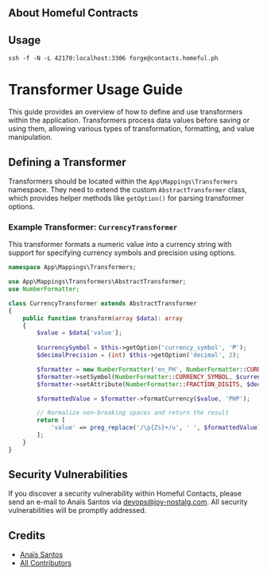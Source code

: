 ## About Homeful Contracts

## Usage
`ssh -f -N -L 42170:localhost:3306 forge@contacts.homeful.ph`

# Transformer Usage Guide

This guide provides an overview of how to define and use transformers within the application. Transformers process data values before saving or using them, allowing various types of transformation, formatting, and value manipulation.

## Defining a Transformer

Transformers should be located within the `App\Mappings\Transformers` namespace. They need to extend the custom `AbstractTransformer` class, which provides helper methods like `getOption()` for parsing transformer options.

### Example Transformer: `CurrencyTransformer`

This transformer formats a numeric value into a currency string with support for specifying currency symbols and precision using options.

```php
namespace App\Mappings\Transformers;

use App\Mappings\Transformers\AbstractTransformer;
use NumberFormatter;

class CurrencyTransformer extends AbstractTransformer
{
    public function transform(array $data): array
    {
        $value = $data['value'];
        
        $currencySymbol = $this->getOption('currency_symbol', '₱');
        $decimalPrecision = (int) $this->getOption('decimal', 2);

        $formatter = new NumberFormatter('en_PH', NumberFormatter::CURRENCY);
        $formatter->setSymbol(NumberFormatter::CURRENCY_SYMBOL, $currencySymbol);
        $formatter->setAttribute(NumberFormatter::FRACTION_DIGITS, $decimalPrecision);

        $formattedValue = $formatter->formatCurrency($value, 'PHP');

        // Normalize non-breaking spaces and return the result
        return [
            'value' => preg_replace('/\p{Zs}+/u', ' ', $formattedValue),
        ];
    }
}
```

## Security Vulnerabilities

If you discover a security vulnerability within Homeful Contacts, please send an e-mail to Anaïs Santos via [devops@joy-nostalg.com](mailto:devops@joy-nostalg.com). All security vulnerabilities will be promptly addressed.

## Credits

- [Anaïs Santos](https://github.com/anais-enclavewrx)
- [All Contributors](../../contributors)
